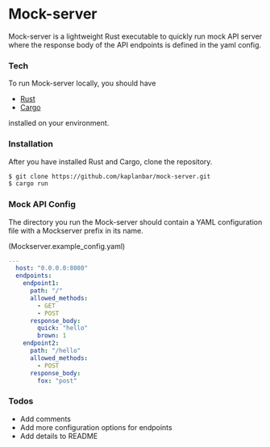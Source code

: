 # Mock-server
Mock-server is a lightweight Rust executable to quickly run mock API server where the response body of the API endpoints is defined in the yaml config. 

### Tech

To run Mock-server locally, you should have
* [Rust](https://www.rust-lang.org/tools/install)
* [Cargo](https://crates.io/)

installed on your environment.

### Installation

After you have installed Rust and Cargo, clone the repository.

```sh
$ git clone https://github.com/kaplanbar/mock-server.git
$ cargo run
```

### Mock API Config

The directory you run the Mock-server should contain a YAML configuration file with a Mockserver prefix in its name.

(Mockserver.example_config.yaml)
```yaml
---
  host: "0.0.0.0:8080"
  endpoints:
    endpoint1:
      path: "/"
      allowed_methods:
        - GET
        - POST
      response_body:
        quick: "hello"
        brown: 1
    endpoint2:
      path: "/hello"
      allowed_methods:
        - POST
      response_body:
        fox: "post"
```

### Todos

 - Add comments
 - Add more configuration options for endpoints
 - Add details to README
